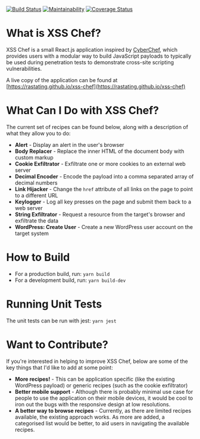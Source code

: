 [![Build Status](https://travis-ci.org/rastating/xss-chef.svg?branch=development)](https://travis-ci.org/rastating/xss-chef) [![Maintainability](https://api.codeclimate.com/v1/badges/7cb5974b1638eebefa3b/maintainability)](https://codeclimate.com/github/rastating/xss-chef/maintainability) [![Coverage Status](https://coveralls.io/repos/github/rastating/xss-chef/badge.svg?branch=development)](https://coveralls.io/github/rastating/xss-chef?branch=development)

What is XSS Chef?
=================
XSS Chef is a small React.js application inspired by [CyberChef](https://gchq.github.io/CyberChef/), which provides users with a modular way to build JavaScript payloads to typically be used during penetration tests to demonstrate cross-site scripting vulnerabilities.

A live copy of the application can be found at [https://rastating.github.io/xss-chef](https://rastating.github.io/xss-chef)

What Can I Do with XSS Chef?
============================
The current set of recipes can be found below, along with a description of what they allow you to do:

* **Alert** - Display an alert in the user's browser
* **Body Replacer** - Replace the inner HTML of the document body with custom markup
* **Cookie Exfiltrator** - Exfiltrate one or more cookies to an external web server
* **Decimal Encoder** - Encode the payload into a comma separated array of decimal numbers
* **Link Hijacker** - Change the `href` attribute of all links on the page to point to a different URL
* **Keylogger** - Log all key presses on the page and submit them back to a web server
* **String Exfiltrator** - Request a resource from the target's browser and exfiltrate the data
* **WordPress: Create User** - Create a new WordPress user account on the target system

How to Build
============
* For a production build, run: `yarn build`
* For a development build, run: `yarn build-dev`

Running Unit Tests
==================
The unit tests can be run with jest: `yarn jest`

Want to Contribute?
===================
If you're interested in helping to improve XSS Chef, below are some of the key things that I'd like to add at some point:

* **More recipes!** - This can be application specific (like the existing WordPress payload) or generic recipes (such as the cookie exfiltrator)
* **Better mobile support** - Although there is probably minimal use case for people to use the application on their mobile devices, it would be cool to iron out the bugs with the responsive design at low resolutions.
* **A better way to browse recipes** - Currently, as there are limited recipes available, the existing approach works. As more are added, a categorised list would be better, to aid users in navigating the available recipes.
